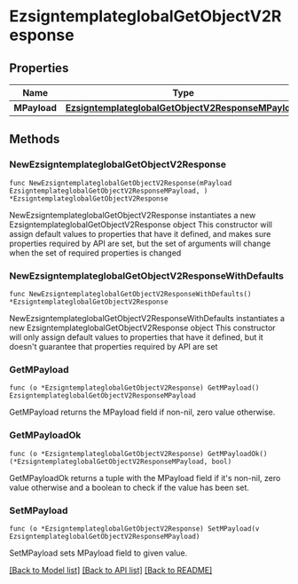 # EzsigntemplateglobalGetObjectV2Response

## Properties

Name | Type | Description | Notes
------------ | ------------- | ------------- | -------------
**MPayload** | [**EzsigntemplateglobalGetObjectV2ResponseMPayload**](EzsigntemplateglobalGetObjectV2ResponseMPayload.md) |  | 

## Methods

### NewEzsigntemplateglobalGetObjectV2Response

`func NewEzsigntemplateglobalGetObjectV2Response(mPayload EzsigntemplateglobalGetObjectV2ResponseMPayload, ) *EzsigntemplateglobalGetObjectV2Response`

NewEzsigntemplateglobalGetObjectV2Response instantiates a new EzsigntemplateglobalGetObjectV2Response object
This constructor will assign default values to properties that have it defined,
and makes sure properties required by API are set, but the set of arguments
will change when the set of required properties is changed

### NewEzsigntemplateglobalGetObjectV2ResponseWithDefaults

`func NewEzsigntemplateglobalGetObjectV2ResponseWithDefaults() *EzsigntemplateglobalGetObjectV2Response`

NewEzsigntemplateglobalGetObjectV2ResponseWithDefaults instantiates a new EzsigntemplateglobalGetObjectV2Response object
This constructor will only assign default values to properties that have it defined,
but it doesn't guarantee that properties required by API are set

### GetMPayload

`func (o *EzsigntemplateglobalGetObjectV2Response) GetMPayload() EzsigntemplateglobalGetObjectV2ResponseMPayload`

GetMPayload returns the MPayload field if non-nil, zero value otherwise.

### GetMPayloadOk

`func (o *EzsigntemplateglobalGetObjectV2Response) GetMPayloadOk() (*EzsigntemplateglobalGetObjectV2ResponseMPayload, bool)`

GetMPayloadOk returns a tuple with the MPayload field if it's non-nil, zero value otherwise
and a boolean to check if the value has been set.

### SetMPayload

`func (o *EzsigntemplateglobalGetObjectV2Response) SetMPayload(v EzsigntemplateglobalGetObjectV2ResponseMPayload)`

SetMPayload sets MPayload field to given value.



[[Back to Model list]](../README.md#documentation-for-models) [[Back to API list]](../README.md#documentation-for-api-endpoints) [[Back to README]](../README.md)


